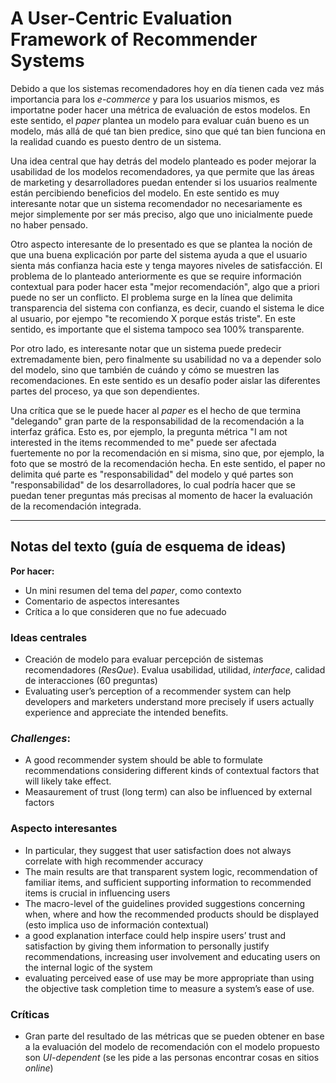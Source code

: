 # A User-Centric Evaluation Framework of Recommender Systems

Debido a que los sistemas recomendadores hoy en día tienen cada vez más importancia para los *e-commerce* y para los usuarios mismos, es importatne poder hacer una métrica de evaluación de estos modelos. En este sentido, el *paper* plantea un modelo para evaluar cuán bueno es un modelo, más allá de qué tan bien predice, sino que qué tan bien funciona en la realidad cuando es puesto dentro de un sistema.

Una idea central que hay detrás del modelo planteado es poder mejorar la usabilidad de los modelos recomendadores, ya que permite que las áreas de marketing y desarrolladores puedan entender si los usuarios realmente están percibiendo beneficios del modelo. En este sentido es muy interesante notar que un sistema recomendador no necesariamente es mejor simplemente por ser más preciso, algo que uno inicialmente puede no haber pensado.

Otro aspecto interesante de lo presentado es que se plantea la noción de que una buena explicación por parte del sistema ayuda a que el usuario sienta más confianza hacia este y tenga mayores niveles de satisfacción. El problema de lo planteado anteriormente es que se require información contextual para poder hacer esta "mejor recomendación", algo que a priori puede no ser un conflicto. El problema surge en la línea que delimita transparencia del sistema con confianza, es decir, cuando el sistema le dice al usuario, por ejempo "te recomiendo X porque estás triste". En este sentido, es importante que el sistema tampoco sea 100% transparente.

Por otro lado, es interesante notar que un sistema puede predecir extremadamente bien, pero finalmente su usabilidad no va a depender solo del modelo, sino que también de cuándo y cómo se muestren las recomendaciones. En este sentido es un desafío poder aislar las diferentes partes del proceso, ya que son dependientes.

Una crítica que se le puede hacer al *paper* es el hecho de que termina "delegando" gran parte de la responsabilidad de la recomendación a la interfaz gráfica. Esto es, por ejemplo, la pregunta métrica "I am not interested in the items recommended to me" puede ser afectada fuertemente no por la recomendación en si misma, sino que, por ejemplo, la foto que se mostró de la recomendación hecha. En este sentido, el paper no delimita qué parte es "responsabilidad" del modelo y qué partes son "responsabilidad" de los desarrolladores, lo cual podría hacer que se puedan tener preguntas más precisas al momento de hacer la evaluación de la recomendación integrada.

---
## Notas del texto (guía de esquema de ideas)
**Por hacer:**
- Un mini resumen del tema del *paper*, como contexto
- Comentario de aspectos interesantes
- Crítica a lo que consideren que no fue adecuado

### Ideas centrales
- Creación de modelo para evaluar percepción de sistemas recomendadores (*ResQue*). Evalua usabilidad, utilidad, *interface*, calidad de interacciones (60 preguntas)
- Evaluating user’s  perception  of  a  recommender  system  can  help  developers and marketers understand more precisely if users actually experience and appreciate the intended benefits.

### *Challenges*:
- A good recommender system should be able to formulate recommendations considering different kinds of contextual factors that will likely take effect. 
- Measaurement of trust (long term) can also be influenced by external factors

### Aspecto interesantes
- In particular,  they  suggest  that  user satisfaction does not always correlate with high recommender accuracy
- The  main  results  are  that  transparent  system  logic, recommendation of familiar items, and sufficient supporting information to recommended items is crucial in influencing users
- The  macro-level  of  the  guidelines provided suggestions concerning when, where and how the recommended products should be displayed (esto implica uso de información contextual)
-  a good explanation interface could help inspire users’   trust   and   satisfaction   by   giving   them   information   to   personally  justify  recommendations,  increasing  user  involvement  and educating users on the internal logic of the system
-  evaluating   perceived   ease   of   use   may   be   more   appropriate  than  using  the  objective  task  completion  time  to  measure a system’s ease of use. 

### Críticas
- Gran parte del resultado de las métricas que se pueden obtener en base a la evaluación del modelo de recomendación con el modelo propuesto son *UI-dependent* (se les pide a las personas encontrar cosas en sitios *online*)
